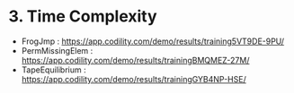 # 3. Time Complexity
- FrogJmp : https://app.codility.com/demo/results/training5VT9DE-9PU/
- PermMissingElem : https://app.codility.com/demo/results/trainingBMQMEZ-27M/
- TapeEquilibrium : https://app.codility.com/demo/results/trainingGYB4NP-HSE/
